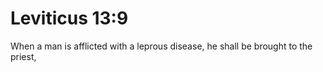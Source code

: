 # Leviticus 13:9

When a man is afflicted with a leprous disease, he shall be brought to the priest,
